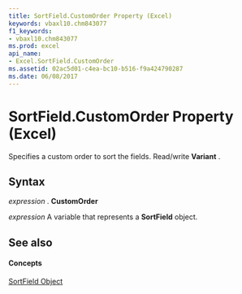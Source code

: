 ```yaml
---
title: SortField.CustomOrder Property (Excel)
keywords: vbaxl10.chm843077
f1_keywords:
- vbaxl10.chm843077
ms.prod: excel
api_name:
- Excel.SortField.CustomOrder
ms.assetid: 02ac5d01-c4ea-bc10-b516-f9a424790287
ms.date: 06/08/2017
---
```



# SortField.CustomOrder Property (Excel)

Specifies a custom order to sort the fields. Read/write **Variant** .


## Syntax

 _expression_ . **CustomOrder**

 _expression_ A variable that represents a **SortField** object.


## See also


#### Concepts


[SortField Object](sortfield-object-excel.md)

